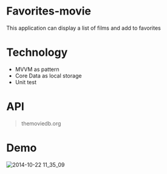 # Favorites-movie
This application can display a list of films and add to favorites
# Technology
- MVVM as pattern
- Core Data as local storage
- Unit test
# API 
> themoviedb.org
# Demo
![2014-10-22 11_35_09](https://cloud.githubusercontent.com/assets/39191/4741874/9890757a-5a1a-11e4-9a71-3f64bd66b7ab.gif) 
